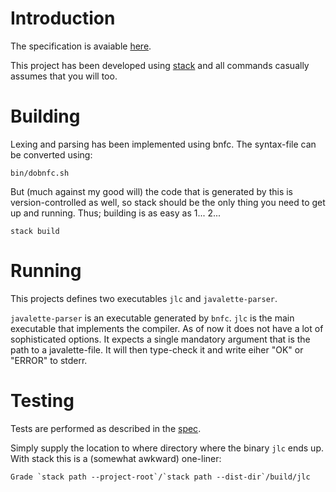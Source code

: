 Introduction
============
The specification is avaiable [here](javalette).

This project has been developed using [stack] and all commands
casually assumes that you will too.

[javalette]: http://www.cse.chalmers.se/edu/course/TDA283/project/
[stack]:     https://www.haskellstack.org/

Building
========
Lexing and parsing has been implemented using bnfc. The syntax-file
can be converted using:

    bin/dobnfc.sh

But (much against my good will) the code that is generated by this
is version-controlled as well, so stack should be the only thing
you need to get up and running. Thus; building is as easy as 1... 2...

    stack build

Running
=======
This projects defines two executables `jlc` and `javalette-parser`.

`javalette-parser` is an executable generated by `bnfc`. `jlc` is
the main executable that implements the compiler. As of now it does
not have a lot of sophisticated options. It expects a single
mandatory argument that is the path to a javalette-file. It will
then type-check it and write eiher "OK" or "ERROR" to stderr.

Testing
=======
Tests are performed as described in the [spec](javalette-testing).

Simply supply the location to where directory where the binary `jlc`
ends up. With stack this is a (somewhat awkward) one-liner:

    Grade `stack path --project-root`/`stack path --dist-dir`/build/jlc

[javalette-testing]: http://www.cse.chalmers.se/edu/course/TDA283/project/#testing

